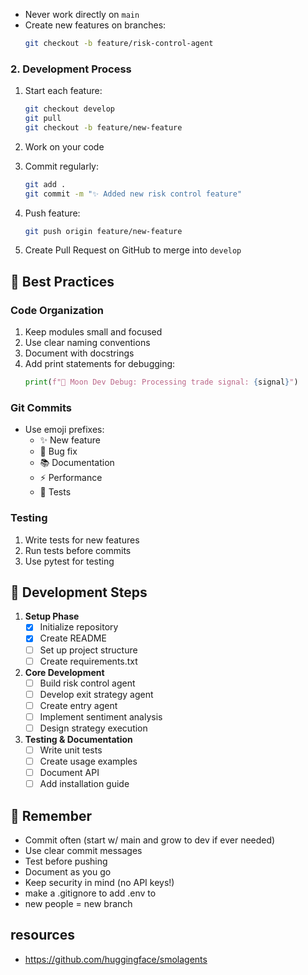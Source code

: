 
- Never work directly on `main`
- Create new features on branches:
  ```bash
  git checkout -b feature/risk-control-agent
  ```

### 2. Development Process
1. Start each feature:
   ```bash
   git checkout develop
   git pull
   git checkout -b feature/new-feature
   ```

2. Work on your code
3. Commit regularly:
   ```bash
   git add .
   git commit -m "✨ Added new risk control feature"
   ```

4. Push feature:
   ```bash
   git push origin feature/new-feature
   ```

5. Create Pull Request on GitHub to merge into `develop`

## 🎯 Best Practices

### Code Organization
1. Keep modules small and focused
2. Use clear naming conventions
3. Document with docstrings
4. Add print statements for debugging:
   ```python
   print(f"🌙 Moon Dev Debug: Processing trade signal: {signal}")
   ```

### Git Commits
- Use emoji prefixes:
  - ✨ New feature
  - 🐛 Bug fix
  - 📚 Documentation
  - ⚡️ Performance
  - 🧪 Tests

### Testing
1. Write tests for new features
2. Run tests before commits
3. Use pytest for testing

## 📝 Development Steps

1. **Setup Phase**
   - [x] Initialize repository
   - [x] Create README
   - [ ] Set up project structure
   - [ ] Create requirements.txt

2. **Core Development**
   - [ ] Build risk control agent
   - [ ] Develop exit strategy agent
   - [ ] Create entry agent
   - [ ] Implement sentiment analysis
   - [ ] Design strategy execution

3. **Testing & Documentation**
   - [ ] Write unit tests
   - [ ] Create usage examples
   - [ ] Document API
   - [ ] Add installation guide

## 🔑 Remember
- Commit often (start w/ main and grow to dev if ever needed)
- Use clear commit messages
- Test before pushing
- Document as you go
- Keep security in mind (no API keys!)
- make a .gitignore to add .env to
- new people = new branch

## resources
- https://github.com/huggingface/smolagents